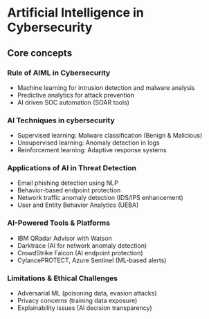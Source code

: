 # Artificial Intelligence in Cybersecurity
## Core concepts

### Rule of AIML in Cybersecurity
- Machine learning for intrusion detection and malware analysis
- Predictive analytics for attack prevention
- AI driven SOC automation (SOAR tools)

### AI Techniques in cybersecurity
- Supervised learning: Malware classification (Benign & Malicious)
- Unsupervised learning: Anomaly detection in logs
- Reinforcement learning: Adaptive response systems
   
### Applications of AI in Threat Detection
- Email phishing detection using NLP 
- Behavior-based endpoint protection
- Network traffic anomaly detection (IDS/IPS enhancement)
- User and Entity Behavior Analytics (UEBA)

### AI-Powered Tools & Platforms
- IBM QRadar Advisor with Watson
- Darktrace (AI for network anomaly detection)
- CrowdStrike Falcon (AI endpoint protection)
- CylancePROTECT, Azure Sentinel (ML-based alerts)

### Limitations & Ethical Challenges
- Adversarial ML (poisoning data, evasion attacks)
- Privacy concerns (training data exposure)
- Explainability issues (AI decision transparency)
